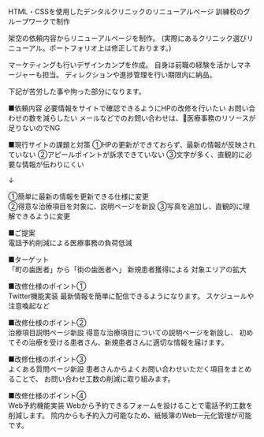 HTML・CSSを使用したデンタルクリニックのリニューアルページ
訓練校のグループワークで制作

架空の依頼内容からリニューアルページを制作。
(実際にあるクリニック選びリニューアル。ポートフォリオ上は修正しております。)

マーケティングも行いデザインカンプを作成。
自身は前職の経験を活かしマネージャーも担当。
ディレクションや進捗管理を行い期限内に納品。

下記が苦労した事や拘った部分になります。

■依頼内容
必要情報をサイトで確認できるようにHPの改修を行いたい
お問い合わせの数を減らしたい
メールなどでのお問い合わせは、医療事務のリソースが足りないのでNG

■現行サイトの課題と対策
①HPの更新ができておらず、最新の情報が反映されていない
②アピールポイントが訴求できていない
③文字が多く、直観的に必要な情報が伝わりにくい

↓

①簡単に最新の情報を更新できる仕様に変更<br>
②得意な治療項目を対象に、説明ページを新設
③写真を追加し、直観的に理解できるように変更


■ご提案<br>
電話予約削減による医療事務の負荷低減

■ターゲット<br>
「町の歯医者」から「街の歯医者へ」
新規患者獲得による 対象エリアの拡大

■改修仕様のポイント①<br>
Twitter機能実装
最新情報を簡単に配信できるようになります。
スケジュールや注意喚起など

■改修仕様のポイント②<br>
治療項目説明ページ新設
得意な治療項目についての説明ページを新設し、
初めてその治療を受ける患者さん、新規患者さんに適切な情報を届けます。

■改修仕様のポイント③<br>
よくある質問ページ新設
患者さんからよくお問い合わせいただく項目をまとめることで、
お問い合わせ工数の削減に取り組みます。

■改修仕様のポイント④<br>
Web予約機能実装
Webから予約できるフォームを設けることで電話予約工数を削減します。
院内からも予約入力可能なため、紙帳簿のWeb一元化管理が可能です。
